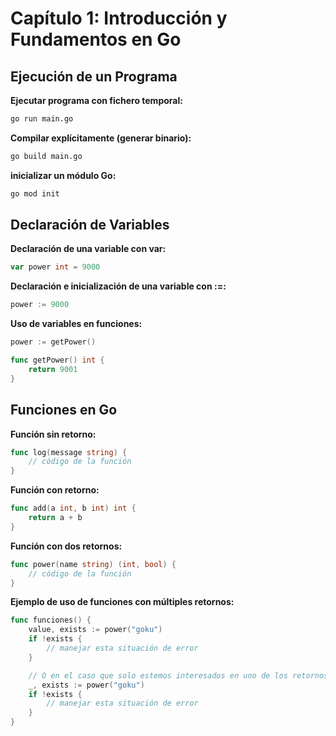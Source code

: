 # Capítulo 1: Introducción y Fundamentos en Go

## Ejecución de un Programa

**Ejecutar programa con fichero temporal:**

```bash
go run main.go
```

**Compilar explícitamente (generar binario):**

```bash
go build main.go
```

**inicializar un módulo Go:**

```bash
go mod init
```

## Declaración de Variables

**Declaración de una variable con var:**

```go
var power int = 9000
```

**Declaración e inicialización de una variable con :=:**

```go
power := 9000
```

**Uso de variables en funciones:**

```go
power := getPower()

func getPower() int {
    return 9001
}
```

## Funciones en Go

**Función sin retorno:**

```go
func log(message string) {
    // código de la función
}
```

**Función con retorno:**

```go
func add(a int, b int) int {
    return a + b
}
```

**Función con dos retornos:**

```go
func power(name string) (int, bool) {
    // código de la función
}
```

**Ejemplo de uso de funciones con múltiples retornos:**

```go
func funciones() {
    value, exists := power("goku")
    if !exists {
        // manejar esta situación de error
    }

    // O en el caso que solo estemos interesados en uno de los retornos
    _, exists := power("goku")
    if !exists {
        // manejar esta situación de error
    }
}
```
